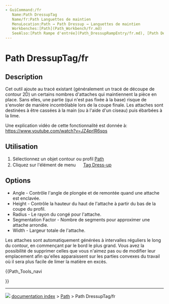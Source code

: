 ```yaml
---
- GuiCommand:/fr
   Name:Path DressupTag
   Name/fr:Path Languettes de maintien
   MenuLocation:Path → Path Dressup → Languettes de maintien
   Workbenches:[Path](Path_Workbench/fr.md)
   SeeAlso:[Path Rampe d'entrée](Path_DressupRampEntry/fr.md), [Path Dégagement d'angles](Path_DressupDogbone/fr.md) , [Path Habillage pour lame rotative](Path_DressupDragKnife/fr.md)
---
```


# Path DressupTag/fr

## Description

Cet outil ajoute au tracé existant (généralement un tracé de découpe de contour 2D) un certains nombres d\'attaches qui maintiennent la pièce en place. Sans elles, une partie (qui n\'est pas fixée à la base) risque de s\'envoler de manière incontrôlable lors de la coupe finale. Les attaches sont destinées à être cassées à la main (ou à l'aide d'un ciseau) puis ébarbées à la lime.

Une explication vidéo de cette fonctionnalité est donnée à: <https://www.youtube.com/watch?v=JZ4prlR6sps>

## Utilisation

1.  Sélectionnez un objet contour ou profil [Path](Path_Workbench/fr.md)
2.  Cliquez sur l\'élément de menu <img alt="" src=images/Path_Dressup.svg  style="width:16px;"> [Tag Dress-up](Path_DressupTag/fr.md)

## Options

-   Angle - Contrôle l\'angle de plongée et de remontée quand une attache est enclavée.
-   Height - Contrôle la hauteur du haut de l\'attache à partir du bas de la coupe du profil.
-   Radius - Le rayon du congé pour l\'attache.
-   Segmentation Factor - Nombre de segments pour approximer une attache arrondie.
-   Width - Largeur totale de l\'attache.

Les attaches sont automatiquement générées à intervalles réguliers le long du contour, en commençant par le bord le plus grand. Vous avez la possibilité de supprimer celles que vous n\'aimez pas ou de modifier leur emplacement afin qu\'elles apparaissent sur les parties convexes du travail où il sera plus facile de limer la matière en excès.





{{Path_Tools_navi

}}



---
![](images/Right_arrow.png) [documentation index](../README.md) > [Path](Path_Workbench.md) > Path DressupTag/fr
